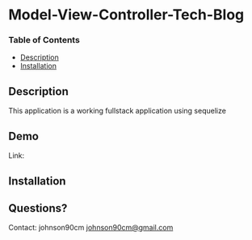 # Model-View-Controller-Tech-Blog

### Table of Contents
* [Description](#description)
* [Installation](#installation)

## Description
This application is a working fullstack application using sequelize

## Demo
Link: 

## Installation


## Questions? 
Contact: 
johnson90cm
johnson90cm@gmail.com